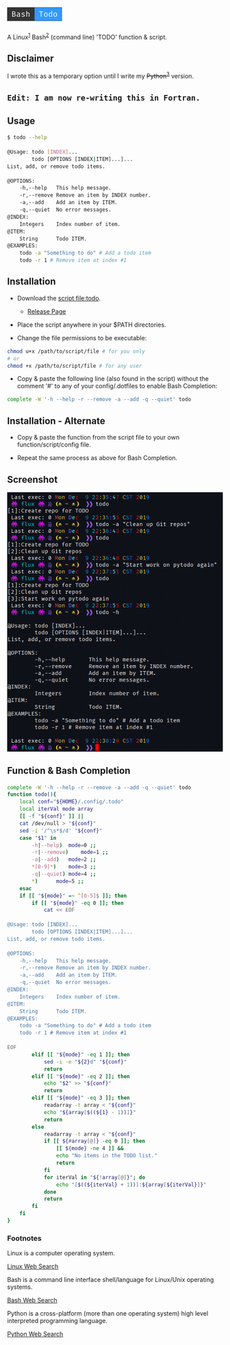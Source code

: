 # ![button](images/bashtodo.png)

A Linux<sup>[1](#linux)</sup> Bash<sup>[2](#bash)</sup> (command line) 'TODO' function &amp; script.

## Disclaimer

I wrote this as a temporary option until I write my ~~Python~~<sup>[3](#python)</sup> version.

## **`Edit: I am now re-writing this in Fortran.`**

## Usage

```Bash
$ todo --help

@Usage:	todo [INDEX]...
     	todo [OPTIONS [INDEX|ITEM]...]...
List, add, or remove todo items.

@OPTIONS:
	-h,--help	This help message.
	-r,--remove	Remove an item by INDEX number. 
	-a,--add	Add an item by ITEM.
	-q,--quiet	No error messages.
@INDEX:
	Integers	Index number of item.
@ITEM:
	String		Todo ITEM.
@EXAMPLES:
	todo -a "Something to do" # Add a todo item
	todo -r 1 # Remove item at index #1
```

## Installation

- Download the [script file:todo](todo).

  - [Release Page](https://github.com/Lateralus138/todo-bash/releases/tag/1.0) 

- Place the script anywhere in your $PATH directories.

- Change the file permissions to be executable:

```Bash
chmod u+x /path/to/script/file # for you only
# or
chmod +x /path/to/script/file # for any user
```

- Copy &amp; paste the following line (also found in the script) without the  comment '#' to any of your config/.dotfiles to enable Bash Completion:

```Bash
complete -W '-h --help -r --remove -a --add -q --quiet' todo
```

## Installation - Alternate

- Copy &amp; paste the function from the script file to your own function/script/config file.

- Repeat the same process as above for Bash Completion.

## Screenshot

![ScreenShot](images/bash_todo.png)

## Function &amp; Bash Completion

```Bash
complete -W '-h --help -r --remove -a --add -q --quiet' todo
function todo(){
	local conf="${HOME}/.config/.todo"
	local iterVal mode array
	[[ -f "${conf}" ]] ||
	cat /dev/null > "${conf}"
	sed -i '/^\s*$/d' "${conf}"
	case "$1" in
		-h|--help)	mode=0 ;;
		-r|--remove)	mode=1 ;;
		-a|--add)	mode=2 ;;
		*[0-9]*)	mode=3 ;;
		-q|--quiet)	mode=4 ;;
		*)		mode=5 ;;
	esac
	if [[ "${mode}" =~ ^[0-5]$ ]]; then
		if [[ "${mode}" -eq 0 ]]; then
			cat << EOF

@Usage:	todo [INDEX]...
     	todo [OPTIONS [INDEX|ITEM]...]...
List, add, or remove todo items.

@OPTIONS:
	-h,--help	This help message.
	-r,--remove	Remove an item by INDEX number. 
	-a,--add	Add an item by ITEM.
	-q,--quiet	No error messages.
@INDEX:
	Integers	Index number of item.
@ITEM:
	String		Todo ITEM.
@EXAMPLES:
	todo -a "Something to do" # Add a todo item
	todo -r 1 # Remove item at index #1

EOF
		elif [[ "${mode}" -eq 1 ]]; then
			sed -i -e "${2}d" "${conf}"
			return
		elif [[ "${mode}" -eq 2 ]]; then
			echo "$2" >> "${conf}"
			return
		elif [[ "${mode}" -eq 3 ]]; then
			readarray -t array < "${conf}"
			echo "${array[$((${1} - 1))]}"
			return
		else
			readarray -t array < "${conf}"
			if [[ ${#array[@]} -eq 0 ]]; then
				[[ ${mode} -ne 4 ]] &&
				echo "No items in the TODO list."
				return
			fi
			for iterVal in "${!array[@]}"; do
				echo "[$((${iterVal} + 1))]:${array[${iterVal}]}"
			done
			return
		fi
	fi
}
```

### Footnotes

<a id="linux"></a>

Linux is a computer operating system.

[Linux Web Search](https://duckduckgo.com/?q=Linux&ia=web)

<a id="bash"></a>

Bash is a command line interface shell/language for Linux/Unix operating systems.

[Bash Web Search](https://duckduckgo.com/?q=Bash+Shell&ia=web)

<a id="python"></a>

Python is a cross-platform (more than one operating system) high level interpreted programming language.

[Python Web Search](https://duckduckgo.com/?q=Python+Programming+Language&ia=web)
